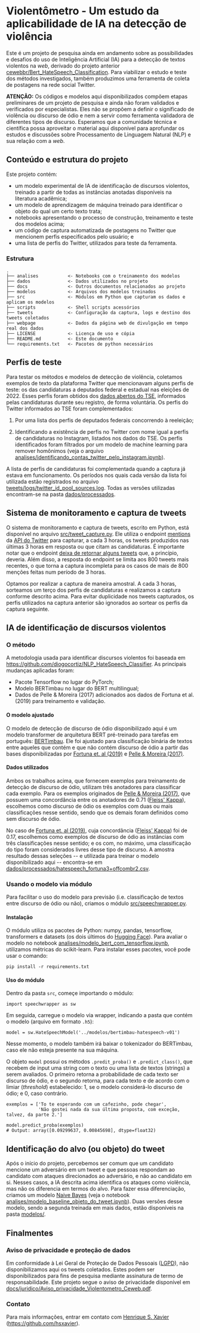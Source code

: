 # Violentômetro - Um estudo da aplicabilidade de IA na detecção de violência

Este é um projeto de pesquisa ainda em andamento sobre as possibilidades e desafios do uso de
Inteligência Artificial (IA) para a detecção de textos violentos na _web_, derivado do projeto anterior
[cewebbr/Bert_HateSpeech_Classification](https://github.com/cewebbr/Bert_HateSpeech_Classification).
Para viabilizar o estudo e teste dos métodos investigados, também produzimos uma ferramenta de coleta
de postagens na rede social Twitter.

**ATENÇÃO:** Os códigos e modelos aqui disponibilizados compõem etapas preliminares de um projeto
de pesquisa e ainda não foram validados e verificados por especialistas. Eles não se propõem a definir o
significado de violência ou discurso de ódio e nem a servir como ferramenta validadora de diferentes
tipos de discurso. Esperamos que a comunidade técnica e científica possa aproveitar o material aqui disponível
para aprofundar os estudos e discussões sobre Processamento de Linguagem Natural (NLP) e sua relação com a _web_.


## Conteúdo e estrutura do projeto

Este projeto contém:

* um modelo experimental de IA de identificação de discursos violentos, treinado a partir de todas as instâncias anotadas
disponíveis na literatura acadêmica;
* um modelo de aprendizagem de máquina treinado para identificar o objeto do qual um certo texto trata;
* notebooks apresentando o processo de construção, treinamento e teste dos modelos acima;
* um código de captura automatizada de postagens no Twitter que mencionem perfis especificados pelo usuário; e
* uma lista de perfis do Twitter, utilizados para teste da ferramenta. 

### Estrutura
    .
    ├── analises           <- Notebooks com o treinamento dos modelos
    ├── dados              <- Dados utilizados no projeto
    ├── docs               <- Outros documentos relacionados ao projeto
    ├── modelos            <- Arquivos dos modelos treinados
    ├── src                <- Módulos em Python que capturam os dados e aplicam os modelos
    ├── scripts            <- Shell scripts acessórios
    ├── tweets             <- Configuração da captura, logs e destino dos tweets coletados
    ├── webpage            <- Dados da página web de divulgação em tempo real dos dados
    ├── LICENSE            <- Licença de uso e cópia
    ├── README.md          <- Este documento
    └── requirements.txt   <- Pacotes de python necessários


## Perfis de teste

Para testar os métodos e modelos de detecção de violência, coletamos exemplos de texto da plataforma Twitter que
mencionavam alguns perfis de teste: os das candidaturas a deputados federal e estadual nas eleições de 2022.
Esses perfis foram obtidos dos [dados abertos do TSE](https://dadosabertos.tse.jus.br/dataset/), informados pelas
candidaturas durante seu registro, de forma voluntária. Os perfis do Twitter informados ao TSE foram complementados:

1. Por uma lista dos perfis de deputados federais concorrendo à reeleição;

2. Identificando a existência de perfis no Twitter com nome igual a perfis de candidaturas no Instagram, listados nos dados do TSE.
   Os perfis identificados foram filtrados por um modelo de machine learning para remover homônimos (veja o arquivo
   [analises/identificando_contas_twitter_pelo_instagram.ipynb](analises/identificando_contas_twitter_pelo_instagram.ipynb)).

A lista de perfis de candidaturas foi complementada quando a captura já estava em funcionamento. Os períodos nos quais
cada versão da lista foi utilizada estão registrados no arquivo
[tweets/logs/twitter_id_pool_sources.log](tweets/logs/twitter_id_pool_sources.log). Todas as versões utilizadas
encontram-se na pasta [dados/processados](dados/processados).


## Sistema de monitoramento e captura de tweets

O sistema de monitoramento e captura de tweets, escrito em Python, está disponível no arquivo
[src/tweet_capture.py](src/tweet_capture.py). Ele utiliza o endpoint
[mentions](https://developer.twitter.com/en/docs/twitter-api/tweets/timelines/api-reference/get-users-id-mentions)
da [API do Twitter](https://developer.twitter.com/en/docs/twitter-api)
para capturar, a cada 3 horas, os tweets produzidos nas últimas 3 horas em resposta ou que citam as candidaturas. É importante notar
que o endpoint [deixa de retornar alguns tweets](https://twittercommunity.com/t/missing-mentioned-tweets-from-the-user-timeline-from-api-get-2-users-id-mentions/169849)
que, a princípio, deveria. Além disso, a resposta do endpoint se limita aos 800 tweets mais recentes, o que torna a captura incompleta
para os casos de mais de 800 menções feitas num período de 3 horas.

Optamos por realizar a captura de maneira amostral. A cada 3 horas, sorteamos um terço dos perfis de candidaturas e realizamos a captura
conforme descrito acima. Para evitar duplicidade nos tweets capturados, os perfis utilizados na captura anterior são ignorados ao
sortear os perfis da captura seguinte.

## IA de identificação de discursos violentos

### O método

A metodologia usada para identificar discursos violentos foi baseada em <https://github.com/diogocortiz/NLP_HateSpeech_Classifier>.
As principais mudanças aplicadas foram:

* Pacote Tensorflow no lugar do PyTorch;
* Modelo BERTimbau no lugar do BERT multilingual;
* Dados de Pelle & Moreira (2017) adicionados aos dados de Fortuna et al. (2019) para treinamento e validação.

#### O modelo ajustado

O modelo de detecção de discurso de ódio disponibilizado aqui é um modelo transformer de
arquitetura BERT pré-treinado para tarefas em português: [BERTimbau](https://huggingface.co/neuralmind/bert-base-portuguese-cased).
Ele foi ajustado para classificação binária de textos entre aqueles que contém e que não
contém discurso de ódio a partir das bases disponibilizadas por
[Fortuna et. al (2019)](https://github.com/paulafortuna/Portuguese-Hate-Speech-Dataset) e
[Pelle & Moreira (2017)](https://github.com/rogersdepelle/OffComBR). 


#### Dados utilizados

Ambos os trabalhos acima, que fornecem exemplos para treinamento de detecção de discurso de ódio,
utilizam três anotadores para classificar cada exemplo.
Para os exemplos originados de [Pelle & Moreira (2017)](https://github.com/rogersdepelle/OffComBR),
que possuem uma concordância entre os anotadores de 0.71 ([Fleiss' Kappa](https://en.wikipedia.org/wiki/Fleiss'_kappa)),
escolhemos como discurso de ódio os exemplos com duas ou mais classificações nesse sentido, sendo que os
demais foram definidos como sem discurso de ódio.

No caso de [Fortuna et. al (2019)](https://github.com/paulafortuna/Portuguese-Hate-Speech-Dataset), cuja
concordância ([Fleiss' Kappa](https://en.wikipedia.org/wiki/Fleiss'_kappa)) foi de 0.17, escolhemos como
exemplos de discurso de ódio as instâncias com três classificações nesse sentido; e os com, no máximo,
uma classificação do tipo foram considerados livres desse tipo de discurso. A amostra resultado dessas
seleções -- e utilizada para treinar o modelo disponibilizado aqui -- encontra-se em
[dados/processados/hatespeech_fortuna3+offcombr2.csv](dados/processados/hatespeech_fortuna3+offcombr2.csv).

### Usando o modelo via módulo

Para facilitar o uso do modelo para previsão (i.e. classificação de textos entre discurso de ódio ou não),
criamos o módulo [src/speechwrapper.py](src/speechwrapper.py).

#### Instalação

O módulo utiliza os pacotes de Python: numpy, pandas, tensorflow, transformers e datasets
(os dois últimos do [Hugging Face](https://huggingface.co)). Para avaliar o modelo no notebook
[analises/modelo_bert_com_tensorflow.ipynb](analises/modelo_bert_com_tensorflow.ipynb), utilizamos
métricas do scikit-learn. Para instalar esses pacotes, você pode usar o comando:

    pip install -r requirements.txt

#### Uso do módulo

Dentro da pasta `src`, começe importando o módulo:

    import speechwrapper as sw

Em seguida, carregue o modelo via wrapper, indicando a pasta que contém o modelo (arquivo em formato `.h5`):

    model = sw.HateSpeechModel('../modelos/bertimbau-hatespeech-v01')

Nesse momento, o modelo também irá baixar o tokenizador do BERTimbau, caso ele não esteja presente na sua
máquina.

O objeto `model` possui os métodos `.predit_proba()` e `.predict_class()`, que recebem de input uma string
com o texto ou uma lista de textos (strings) a serem avaliados. O primeiro retorna a probabilidade de cada
texto ser discurso de ódio, e o segundo retorna, para cada texto e de acordo com o limiar (_threshold_)
estabelecido: 1, se o modelo considerá-lo discurso de ódio; e 0, caso contrário.

    exemplos = ['To te esperando com um cafezinho, pode chegar',
                'Não gostei nada da sua última proposta, com exceção, talvez, da parte 2.']

    model.predict_proba(exemplos)
    # Output: array([0.09299637, 0.00845698], dtype=float32) 


## Identificação do alvo (ou objeto) do tweet

Após o início do projeto, percebemos ser comum que um candidato mencione um adversário em um tweet e que
pessoas respondam ao candidato com ataques direcionados ao adversário, e não ao candidato em si.
Nesses casos, a IA descrita acima identifica os ataques como violência, mas não os diferencia em termos do alvo. Para fazer essa
diferenciação, criamos um modelo [Naive Bayes](https://scikit-learn.org/stable/modules/generated/sklearn.naive_bayes.ComplementNB.html)
(veja o notebook [analises/modelo_baseline_objeto_do_tweet.ipynb](analises/modelo_baseline_objeto_do_tweet.ipynb)).
Duas versões desse modelo, sendo a segunda treinada em mais dados, estão disponíveis na pasta
[modelos/](modelos/).


## Finalmentes

### Aviso de privacidade e proteção de dados

Em conformidade à Lei Geral de Proteção de Dados Pessoais ([LGPD](http://www.planalto.gov.br/ccivil_03/_ato2015-2018/2018/lei/l13709.htm)),
não disponibilizamos aqui os tweets coletados. Estes podem ser disponibilizados para fins de pesquisa mediante assinatura
de termo de responsabilidade. Este projeto segue o aviso de privacidade disponível em
[docs/juridico/Aviso_privacidade_Violentometro_Ceweb.pdf](docs/juridico/Aviso_privacidade_Violentometro_Ceweb.pdf).

### Contato

Para mais informações, entrar em contato com [Henrique S. Xavier](http://henriquexavier.net) (<https://github.com/hsxavier>).


